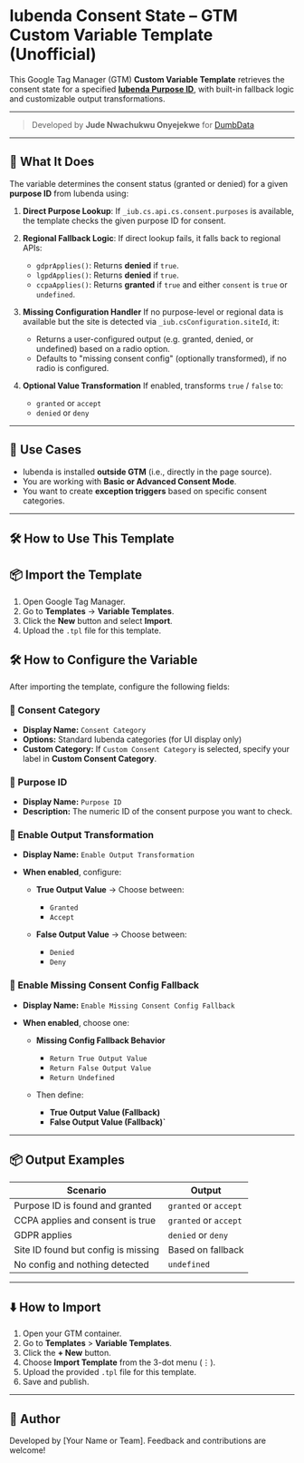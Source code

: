 # Iubenda Consent State – GTM Custom Variable Template (Unofficial)

This Google Tag Manager (GTM) **Custom Variable Template** retrieves the consent state for a specified **[Iubenda Purpose ID](https://www.iubenda.com/en/)**, with built-in fallback logic and customizable output transformations.

---

> Developed by **Jude Nwachukwu Onyejekwe** for [DumbData](https://dumbdata.co/)

---

## 🧠 What It Does

The variable determines the consent status (granted or denied) for a given **purpose ID** from Iubenda using:

1. **Direct Purpose Lookup**:
   If `_iub.cs.api.cs.consent.purposes` is available, the template checks the given purpose ID for consent.

2. **Regional Fallback Logic**:
   If direct lookup fails, it falls back to regional APIs:

   * `gdprApplies()`: Returns **denied** if `true`.
   * `lgpdApplies()`: Returns **denied** if `true`.
   * `ccpaApplies()`: Returns **granted** if `true` and either `consent` is `true` or `undefined`.

3. **Missing Configuration Handler**
   If no purpose-level or regional data is available but the site is detected via `_iub.csConfiguration.siteId`, it:

   * Returns a user-configured output (e.g. granted, denied, or undefined) based on a radio option.
   * Defaults to "missing consent config" (optionally transformed), if no radio is configured.

4. **Optional Value Transformation**
   If enabled, transforms `true` / `false` to:

   * `granted` or `accept`
   * `denied` or `deny`

---

## 🧰 Use Cases

* Iubenda is installed **outside GTM** (i.e., directly in the page source).
* You are working with **Basic or Advanced Consent Mode**.
* You want to create **exception triggers** based on specific consent categories.

---

## 🛠️ How to Use This Template


## 📦 Import the Template

1. Open Google Tag Manager.
2. Go to **Templates** → **Variable Templates**.
3. Click the **New** button and select **Import**.
4. Upload the `.tpl` file for this template.


## 🛠️ How to Configure the Variable

After importing the template, configure the following fields:

### 🔹 Consent Category

* **Display Name:** `Consent Category`
* **Options:** Standard Iubenda categories (for UI display only)
* **Custom Category:** If `Custom Consent Category` is selected, specify your label in **Custom Consent Category**.

### 🔹 Purpose ID

* **Display Name:** `Purpose ID`
* **Description:** The numeric ID of the consent purpose you want to check.

### 🔹 Enable Output Transformation

* **Display Name:** `Enable Output Transformation`
* **When enabled**, configure:

  * **True Output Value** → Choose between:

    * `Granted`
    * `Accept`
  * **False Output Value** → Choose between:

    * `Denied`
    * `Deny`

### 🔹 Enable Missing Consent Config Fallback

* **Display Name:** `Enable Missing Consent Config Fallback`
* **When enabled**, choose one:

  * **Missing Config Fallback Behavior**

    * `Return True Output Value`
    * `Return False Output Value`
    * `Return Undefined`
  * Then define:

    * **True Output Value (Fallback)**
    * **False Output Value (Fallback)\`**

---

## 📦 Output Examples

| Scenario                            | Output                |
| ----------------------------------- | --------------------- |
| Purpose ID is found and granted     | `granted` or `accept` |
| CCPA applies and consent is true    | `granted` or `accept` |
| GDPR applies                        | `denied` or `deny`    |
| Site ID found but config is missing | Based on fallback     |
| No config and nothing detected      | `undefined`           |

---

## ⬇️ How to Import

1. Open your GTM container.
2. Go to **Templates** > **Variable Templates**.
3. Click the **+ New** button.
4. Choose **Import Template** from the 3-dot menu (⋮).
5. Upload the provided `.tpl` file for this template.
6. Save and publish.

---

## 🤝 Author

Developed by \[Your Name or Team].
Feedback and contributions are welcome!
